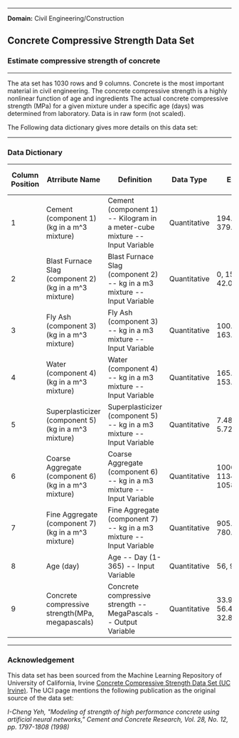 
---


**Domain:** Civil Engineering/Construction<br/> 

## Concrete Compressive Strength Data Set 

### Estimate compressive strength of concrete 


---


The ata set has 1030 rows and 9 columns.
Concrete is the most important material in civil engineering. The concrete compressive strength is a highly nonlinear function of age and ingredients
The actual concrete compressive strength (MPa) for a given mixture under a specific age (days) was determined from laboratory. Data is in raw form (not scaled).
 
The Following data dictionary gives more details on this data set:

---

### Data Dictionary 

| Column   Position 	| Atrribute Name                                         	| Definition                                                                    	| Data Type    	| Example                              	| % Null Ratios 	|
|-------------------	|--------------------------------------------------------	|-------------------------------------------------------------------------------	|--------------	|--------------------------------------	|---------------	|
| 1                 	| Cement (component 1)(kg in a m^3 mixture)              	| Cement   (component 1) -- Kilogram in a meter-cube mixture -- Input Variable  	| Quantitative 	| 194.68, 379.5, 167.95                	| 0             	|
| 2                 	| Blast Furnace Slag (component 2)(kg in a m^3 mixture)  	| Blast Furnace   Slag (component 2) -- kg in a m3 mixture -- Input Variable    	| Quantitative 	| 0, 151.2, 42.08                      	| 0             	|
| 3                 	| Fly Ash (component 3)(kg in a m^3 mixture)             	| Fly Ash   (component 3) -- kg in a m3 mixture -- Input Variable               	| Quantitative 	| 100.52, 0, 163.83                    	| 0             	|
| 4                 	| Water  (component 4)(kg in a m^3   mixture)            	| Water   (component 4) -- kg in a m3 mixture -- Input Variable                 	| Quantitative 	| 165.62, 153.9, 121.75                	| 0             	|
| 5                 	| Superplasticizer (component 5)(kg in a m^3 mixture)    	| Superplasticizer   (component 5) -- kg in a m3 mixture -- Input Variable      	| Quantitative 	| 7.48, 15.9, 5.72                     	| 0             	|
| 6                 	| Coarse Aggregate  (component 6)(kg   in a m^3 mixture) 	| Coarse   Aggregate (component 6) -- kg in a m3 mixture -- Input Variable      	| Quantitative 	| 1006.4, 1134.3, 1058.7               	| 0             	|
| 7                 	| Fine Aggregate (component 7)(kg in a m^3 mixture)      	| Fine Aggregate   (component 7) -- kg in a m3 mixture -- Input Variable        	| Quantitative 	| 905.9, 605, 780.11                   	| 0             	|
| 8                 	| Age (day)                                              	| Age -- Day   (1-365) -- Input Variable                                        	| Quantitative 	| 56, 91, 28                           	| 0             	|
| 9                 	| Concrete compressive strength(MPa, megapascals)        	| Concrete   compressive strength -- MegaPascals -- Output Variable             	| Quantitative 	| 33.96358776, 56.49566344, 32.8535314 	| 0             	|

---

### Acknowledgement

This data set has been sourced from the Machine Learning Repository of University of California, Irvine [Concrete Compressive Strength Data Set (UC Irvine)](https://archive.ics.uci.edu/ml/datasets/Concrete+Compressive+Strength). 
The UCI page mentions the following publication as the original source of the data set:

*I-Cheng Yeh, "Modeling of strength of high performance concrete using artificial neural networks," Cement and Concrete Research, Vol. 28, No. 12, pp. 1797-1808 (1998)*
